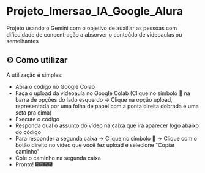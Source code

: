 # Projeto_Imersao_IA_Google_Alura
Projeto usando o Gemini com o objetivo de auxiliar as pessoas com dificuldade de concentração a absorver o conteúdo de videoaulas ou semelhantes
## ⚙️ Como utilizar
A utilização é simples: 
- Abra o código no Google Colab
- Faça o upload da videoaula no Google Colab (Clique no símbolo 📁 na barra de opções do lado esquerdo -> Clique na opção upload, representada por uma folha de papel com a ponta direita dobrada e uma seta pra cima)
- Execute o código
- Responda qual o assunto do vídeo na caixa que irá aparecer logo abaixo do código
- Para responder a segunda caixa -> Clique no símbolo 📁 -> Clique com o botão direito no vídeo que você fez upload e selecione "Copiar caminho"
- Cole o caminho na segunda caixa
- Pronto! 🎆🎆🎆🎆

